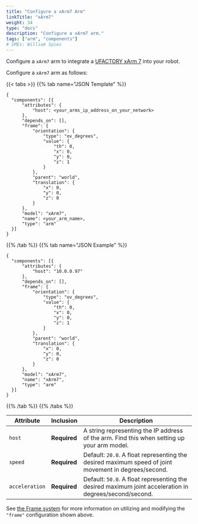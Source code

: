 ```yaml
---
title: "Configure a xArm7 Arm"
linkTitle: "xArm7"
weight: 34
type: "docs"
description: "Configure a xArm7 arm."
tags: ["arm", "components"]
# SMEs: William Spies
---
```


Configure a `xArm7` arm to integrate a [UFACTORY xArm 7](https://www.ufactory.cc/product-page/ufactory-xarm-7) into your robot.

Configure a `xArm7` arm as follows:

{{< tabs >}}
{{% tab name="JSON Template" %}}

```json-viam {class="line-numbers linkable-line-numbers"}
{
  "components": [{
      "attributes": {
          "host": <your_arms_ip_address_on_your_network>
      },
      "depends_on": [],
      "frame": {
          "orientation": {
              "type": "ov_degrees",
              "value": {
                  "th": 0,
                  "x": 0,
                  "y": 0,
                  "z": 1
              }
          },
          "parent": "world",
          "translation": {
              "x": 0,
              "y": 0,
              "z": 0
          }
      },
      "model": "xArm7",
      "name": <your_arm_name>,
      "type": "arm"
  }]
}
```

{{% /tab %}}
{{% tab name="JSON Example" %}}

```json-viam {class="line-numbers linkable-line-numbers"}
{
  "components": [{
      "attributes": {
          "host": "10.0.0.97"
      },
      "depends_on": [],
      "frame": {
          "orientation": {
              "type": "ov_degrees",
              "value": {
                  "th": 0,
                  "x": 0,
                  "y": 0,
                  "z": 1
              }
          },
          "parent": "world",
          "translation": {
              "x": 0,
              "y": 0,
              "z": 0
          }
      },
      "model": "xArm7",
      "name": "xArm7",
      "type": "arm"
  }]
}
```

{{% /tab %}}
{{% /tabs %}}

| Attribute | Inclusion | Description |
| ----------- | -------------- | --------------  |
| `host`  | **Required** | A string representing the IP address of the arm. Find this when setting up your arm model. |
| `speed` | **Required** | Default: `20.0`. A float representing the desired maximum speed of joint movement in degrees/second. |
| `acceleration`  | **Required** | Default: `50.0`. A float representing the desired maximum joint acceleration in degrees/second/second. |

See [the Frame system](../../../services/frame-system/) for more information on utilizing and modifying the `"frame"` configuration shown above.
